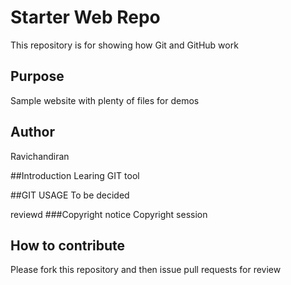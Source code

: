 # Starter Web Repo

This repository is for showing how Git and GitHub work

## Purpose

Sample website with plenty of files for demos

## Author
Ravichandiran

##Introduction
Learing GIT tool

##GIT USAGE
To be decided

reviewd
###Copyright notice
Copyright session

## How to contribute
Please fork this repository and then issue pull requests for review
